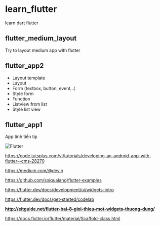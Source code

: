 # learn_flutter
learn dart flutter

## flutter_medium_layout

Try to layout medium app with flutter

## flutter_app2

* Layout template
* Layout
* Form (textbox, button, event,..)
* Style form
* Function
* Listview from list
* Style list view

## flutter_app1
App tính tiền tip

![Flutter](https://cms-assets.tutsplus.com/uploads/users/362/posts/28270/image/tree.jpg)

https://code.tutsplus.com/vi/tutorials/developing-an-android-app-with-flutter--cms-28270

https://medium.com/@dev.n

https://github.com/soiqualang/flutter-examples

https://flutter.dev/docs/development/ui/widgets-intro

https://flutter.dev/docs/get-started/codelab

**http://eitguide.net/flutter-bai-8-gioi-thieu-mot-widgets-thuong-dung/**

https://docs.flutter.io/flutter/material/Scaffold-class.html
